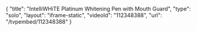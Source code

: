 {
    "title": "IntelliWHiTE Platinum Whitening Pen with Mouth Guard",
    "type": "solo",
    "layout": "iframe-static",
    "videoId": "112348388",
    "url": "\/tvpembed\/112348388"
}